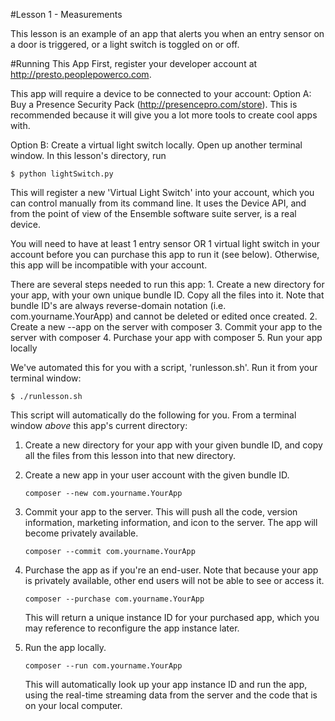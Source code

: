 #Lesson 1 - Measurements

This lesson is an example of an app that alerts you when an entry sensor on a door is triggered, or a light switch is toggled on or off.

#Running This App
First, register your developer account at http://presto.peoplepowerco.com.

 This app will require a device to be connected to your account:
    Option A:  Buy a Presence Security Pack (http://presencepro.com/store). This is recommended because it will give you a lot more tools to create cool apps with.

  Option B:  Create a virtual light switch locally. Open up another terminal window. In this lesson's directory, run
  
  `$ python lightSwitch.py`
  
  This will register a new 'Virtual Light Switch' into your account, which you can control manually from its command line. It uses the Device API, and from the point of view of the Ensemble software suite server, is a real device.
 
  You will need to have at least 1 entry sensor OR 1 virtual light switch in your account before you can purchase this app to run it (see below). Otherwise, this app will be incompatible with your account.
 
 
 There are several steps needed to run this app:
    1. Create a new directory for your app, with your own unique bundle ID. Copy all the files into it.
       Note that bundle ID's are always reverse-domain notation (i.e. com.yourname.YourApp) and cannot be deleted or edited once created.
    2. Create a new --app on the server with composer
    3. Commit your app to the server with composer
    4. Purchase your app with composer
    5. Run your app locally
 
 We've automated this for you with a script, 'runlesson.sh'. Run it from your terminal window:
 
  `$ ./runlesson.sh`

 
 This script will automatically do the following for you.  From a terminal window *above* this app's current directory:
 
 1. Create a new directory for your app with your given bundle ID, and copy all the files from this lesson into that new directory.

 2. Create a new app in your user account with the given bundle ID.
 
    `composer --new com.yourname.YourApp`
 
 3. Commit your app to the server.
      This will push all the code, version information, marketing information, and icon to the server. The app will become privately available.

      `composer --commit com.yourname.YourApp`

 
 4. Purchase the app as if you're an end-user. Note that because your app is privately available, other end users will not be able to see or access it.

    `composer --purchase com.yourname.YourApp`
 
    This will return a unique instance ID for your purchased app, which you may reference to reconfigure the app instance later.

 5. Run the app locally.

      `composer --run com.yourname.YourApp`

    This will automatically look up your app instance ID and run the app, using the real-time streaming data from the server and the code that is on your local computer.
